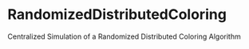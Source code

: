 # RandomizedDistributedColoring
Centralized Simulation of a Randomized Distributed Coloring Algorithm
